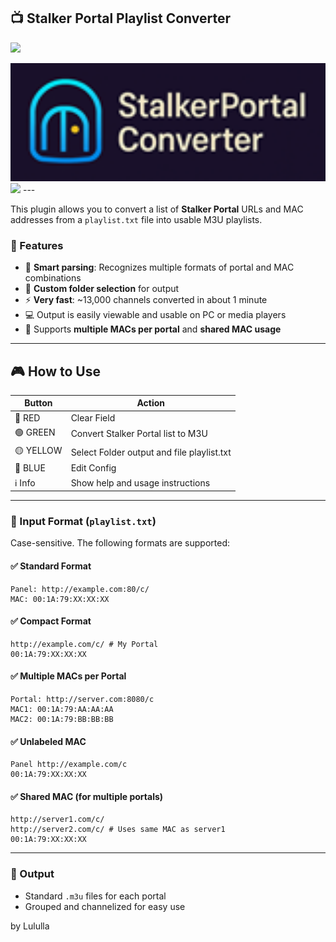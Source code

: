 ## 📺 Stalker Portal Playlist Converter
  
![](https://komarev.com/ghpvc/?username=Belfagor2005)

<img src="https://github.com/Belfagor2005/StalkerPortalConverter/blob/main/usr/lib/enigma2/python/Plugins/Extensions/StalkerPortalConverter/plugin.png?raw=true" width="600"/> 

<img src="[https://github.com/Belfagor2005/ScreenGrabber/blob/main/screen/screen.png](https://github.com/Belfagor2005/StalkerPortalConverter/blob/main/screen/screen.png)?raw=true" width="600"/>
---

This plugin allows you to convert a list of **Stalker Portal** URLs and MAC addresses from a `playlist.txt` file into usable M3U playlists.

### 🚀 Features

* 🧠 **Smart parsing**: Recognizes multiple formats of portal and MAC combinations
* 📁 **Custom folder selection** for output
* ⚡ **Very fast**: \~13,000 channels converted in about 1 minute
* 💻 Output is easily viewable and usable on PC or media players
* 🧾 Supports **multiple MACs per portal** and **shared MAC usage**

---
## 🎮 How to Use

| Button       | Action                                      |
|--------------|---------------------------------------------|
| 🔴 RED       | Clear Field                                 |
| 🟢 GREEN     | Convert Stalker Portal list to M3U          |
| 🟡 YELLOW    | Select Folder output and file playlist.txt  |
| 🔵 BLUE      | Edit Config                                 |
| ℹ️ Info      | Show help and usage instructions            |
---

### 📄 Input Format (`playlist.txt`)

Case-sensitive. The following formats are supported:

#### ✅ Standard Format

```
Panel: http://example.com:80/c/
MAC: 00:1A:79:XX:XX:XX
```

#### ✅ Compact Format

```
http://example.com/c/ # My Portal
00:1A:79:XX:XX:XX
```

#### ✅ Multiple MACs per Portal

```
Portal: http://server.com:8080/c
MAC1: 00:1A:79:AA:AA:AA
MAC2: 00:1A:79:BB:BB:BB
```

#### ✅ Unlabeled MAC

```
Panel http://example.com/c
00:1A:79:XX:XX:XX
```

#### ✅ Shared MAC (for multiple portals)

```
http://server1.com/c/
http://server2.com/c/ # Uses same MAC as server1
00:1A:79:XX:XX:XX
```

---

### 📂 Output

* Standard `.m3u` files for each portal
* Grouped and channelized for easy use

by Lululla
